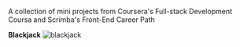 A collection of mini projects from Coursera's Full-stack Development Coursa and Scrimba's Front-End Career Path

**Blackjack**
![blackjack](https://github.com/Jaycelab/Projects/blob/main/blackjack_app/images/blackjack-finished.png)
